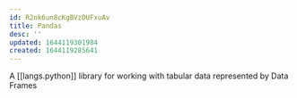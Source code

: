 ```yaml
---
id: R2nk6un8cKgBVzDUFxuAv
title: Pandas
desc: ''
updated: 1644119301984
created: 1644119285641
---
```


A [[langs.python]] library for working with tabular data represented by Data Frames
